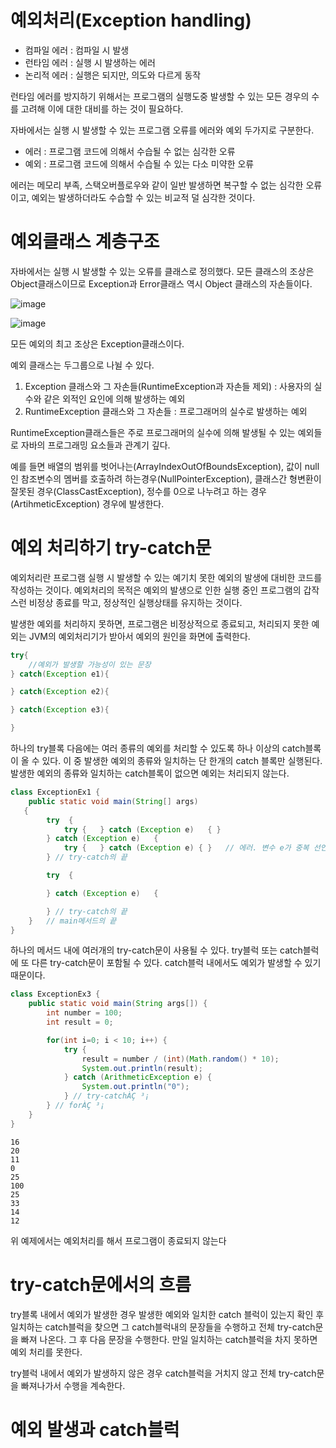 # 예외처리(Exception handling)

- 컴파일 에러 : 컴파일 시 발생
- 런타임 에러 : 실행 시 발생하는 에러
- 논리적 에러 : 실행은 되지만, 의도와 다르게 동작


런타임 에러를 방지하기 위해서는 프로그램의 실행도중 발생할 수 있는 모든 경우의 수를 고려해 이에 대한 대비를 하는 것이 필요하다.

자바에서는 실행 시 발생할 수 있는 프로그램 오류를 에러와 예외 두가지로 구분한다.

- 에러 : 프로그램 코드에 의해서 수습될 수 없는 심각한 오류
- 예외 : 프로그램 코드에 의해서 수습될 수 있는 다소 미약한 오류


에러는 메모리 부족, 스택오버플로우와 같이 일반 발생하면 복구할 수 없는 심각한 오류이고, 예외는 발생하더라도 수습할 수 있는 비교적 덜 심각한 것이다.

# 예외클래스 계층구조

자바에서는 실행 시 발생할 수 있는 오류를 클래스로 정의했다. 모든 클래스의 조상은 Object클래스이므로 Exception과 Error클래스 역시 Object 클래스의 자손들이다.

![image](https://user-images.githubusercontent.com/65898555/179635052-55727488-07cc-45b4-9f51-e2a338302b38.png)

![image](https://user-images.githubusercontent.com/65898555/179635109-8ef09fbf-92b5-4147-8025-20fa3e889d5f.png)

모든 예외의 최고 조상은 Exception클래스이다.

예외 클래스는 두그룹으로 나뉠 수 있다.

1. Exception 클래스와 그 자손들(RuntimeException과 자손들 제외) : 사용자의 실수와 같은 외적인 요인에 의해 발생하는 예외
2. RuntimeException 클래스와 그 자손들 : 프로그래머의 실수로 발생하는 예외

RuntimeException클래스들은 주로 프로그래머의 실수에 의해 발생될 수 있는 예외들로 자바의 프로그래밍 요소들과 관계기 깊다.

예를 들면 배열의 범위를 벗어나는(ArrayIndexOutOfBoundsException), 값이 null인 참조변수의 멤버를 호출하려 하는경우(NullPointerException), 클래스간 형변환이 잘못된 경우(ClassCastException), 정수를 
0으로 나누려고 하는 경우(ArtihmeticException) 경우에 발생한다.


# 예외 처리하기 try-catch문

예외처리란 프로그램 실행 시 발생할 수 있는 예기치 못한 예외의 발생에 대비한 코드를 작성하는 것이다. 예외처리의 목적은 예외의 발생으로 인한 실행 중인 프로그램의 갑작스런 비정상 종료를 
막고, 정상적인 실행상태를 유지하는 것이다.

발생한 예외를 처리하지 못하면, 프로그램은 비정상적으로 종료되고, 처리되지 못한 예외는 JVM의 예외처리기가 받아서 예외의 원인을 화면에 출력한다.

```java
try{
    //예외가 발생할 가능성이 있는 문장
} catch(Exception e1){

} catch(Exception e2){

} catch(Exception e3){

}
```
하나의 try블록 다음에는 여러 종류의 예외를 처리할 수 있도록 하나 이상의 catch블록이 올 수 있다. 이 중 발생한 예외의 종류와 일치하는 단 한개의 catch 블록만 실행된다.
발생한 예외의 종류와 일치하는 catch블록이 없으면 예외는 처리되지 않는다.

```java
class ExceptionEx1 {
	public static void main(String[] args) 
   {
		try  {
			try	{	} catch (Exception e)	{ }
		} catch (Exception e)	{
			try	{	} catch (Exception e) { }	// 에러. 변수 e가 중복 선언되었다.
		} // try-catch의 끝

		try  {

		} catch (Exception e)	{

		} // try-catch의 끝
	}	// main메서드의 끝
}
```
하나의 메서드 내에 여러개의 try-catch문이 사용될 수 있다. try블럭 또는 catch블럭에 또 다른 try-catch문이 포함될 수 있다. catch블럭 내에서도 예외가 발생할 수 있기 때문이다.


```java
class ExceptionEx3 {
	public static void main(String args[]) {
		int number = 100;
		int result = 0;

		for(int i=0; i < 10; i++) {
			try {
				result = number / (int)(Math.random() * 10);
				System.out.println(result);
			} catch (ArithmeticException e)	{
				System.out.println("0");	
			} // try-catchÀÇ ³¡
		} // forÀÇ ³¡
	} 
}
```
```
16
20
11
0
25
100
25
33
14
12
```
위 예제에서는 예외처리를 해서 프로그램이 종료되지 않는다

# try-catch문에서의 흐름

try블록 내에서 예외가 발생한 경우 발생한 예외와 일치한 catch 블럭이 있는지 확인 후 일치하는 catch블럭을 찾으면 그 catch블럭내의 문장들을 수행하고 전체 try-catch문을 빠져 나온다.
그 후 다음 문장을 수행한다. 만일 일치하는 catch블럭을 차지 못하면 예외 처리를 못한다.

try블럭 내에서 예외가 발생하지 않은 경우 catch블럭을 거치지 않고 전체 try-catch문을 빠져나가서 수행을 계속한다.

# 예외 발생과 catch블럭



